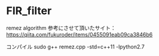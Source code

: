 # FIR_filter
remez algorithm
参考にさせて頂いたサイト：https://qiita.com/fukuroder/items/0455091eab09ca3846b6

コンパイル
sudo g++ remez.cpp -std=c++11 -lpython2.7
